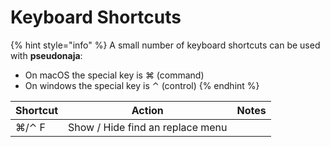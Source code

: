 # Keyboard Shortcuts

{% hint style="info" %}
A small number of keyboard shortcuts can be used with **pseudonaja**:

* On macOS the special key is ⌘ (command)
* On windows the special key is ⌃ (control)
{% endhint %}



| Shortcut | Action                           | Notes |
| -------- | -------------------------------- | ----- |
| ⌘/⌃ F    | Show / Hide find an replace menu |       |
